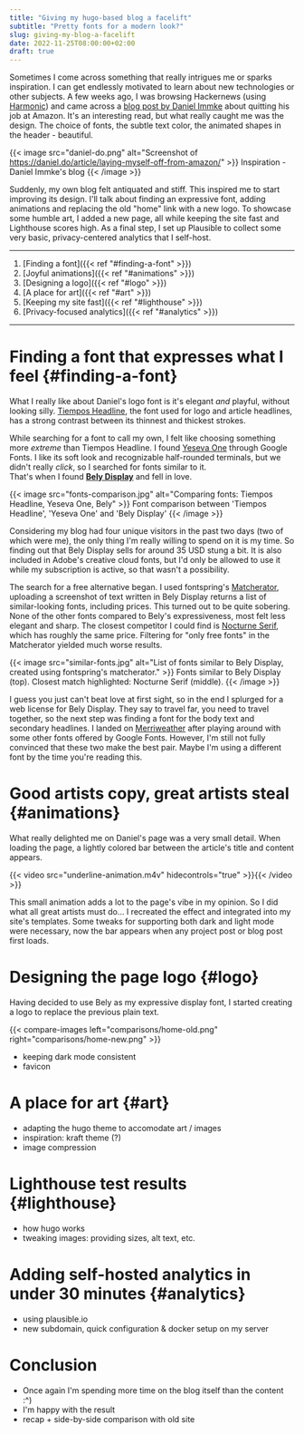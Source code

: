 ```yaml
---
title: "Giving my hugo-based blog a facelift"
subtitle: "Pretty fonts for a modern look?"
slug: giving-my-blog-a-facelift
date: 2022-11-25T08:00:00+02:00
draft: true
---
```


<!-- # Inspiration -->
Sometimes I come across something that really intrigues me or sparks inspiration. I can get endlessly motivated to learn about new technologies or other subjects. A few weeks ago, I was browsing Hackernews (using [Harmonic](https://play.google.com/store/apps/details?id=com.simon.harmonichackernews&hl=en)) and came across a [blog post by Daniel Immke](https://daniel.do/article/laying-myself-off-from-amazon/) about quitting his job at Amazon. It's an interesting read, but what really caught me was the design. The choice of fonts, the subtle text color, the animated shapes in the header - beautiful.

{{< image src="daniel-do.png" alt="Screenshot of https://daniel.do/article/laying-myself-off-from-amazon/" >}}
  Inspiration - Daniel Immke's blog
{{< /image >}}

Suddenly, my own blog felt antiquated and stiff. This inspired me to start improving its design. I'll talk about finding an expressive font, adding animations and replacing the old "home" link with a new logo. To showcase some humble art, I added a new page, all while keeping the site fast and Lighthouse scores high. As a final step, I set up Plausible to collect some very basic, privacy-centered analytics that I self-host. 

---
1. [Finding a font]({{< ref "#finding-a-font" >}})
2. [Joyful animations]({{< ref "#animations" >}})
3. [Designing a logo]({{< ref "#logo" >}})
4. [A place for art]({{< ref "#art" >}})
5. [Keeping my site fast]({{< ref "#lighthouse" >}})
6. [Privacy-focused analytics]({{< ref "#analytics" >}})
---

# Finding a font that expresses what I feel {#finding-a-font}
What I really like about Daniel's logo font is it's elegant *and* playful, without looking silly. [Tiempos Headline](https://klim.co.nz/retail-fonts/tiempos-headline/), the font used for logo and article headlines, has a strong contrast between its thinnest and thickest strokes.

While searching for a font to call my own, I felt like choosing something more *extreme* than Tiempos Headline. I found [Yeseva One](https://fonts.google.com/specimen/Yeseva+One?category=Display&subset=latin&preview.text=Filippo%20Orru&preview.text_type=custom) through Google Fonts. I like its soft look and recognizable half-rounded terminals, but we didn't really *click*, so I searched for fonts similar to it. \
That's when I found [**Bely Display**](https://www.type-together.com/bely-font) and fell in love.

{{< image src="fonts-comparison.jpg" alt="Comparing fonts: Tiempos Headline, Yeseva One, Bely" >}}
  Font comparison between 'Tiempos Headline', 'Yeseva One' and 'Bely Display'
{{< /image >}}

Considering my blog had four unique visitors in the past two days (two of which were me), the only thing I'm really willing to spend on it is my time. So finding out that Bely Display sells for around 35 USD stung a bit. It is also included in Adobe's creative cloud fonts, but I'd only be allowed to use it while my subscription is active, so that wasn't a possibility.

The search for a free alternative began. I used fontspring's [Matcherator](https://www.fontsquirrel.com/matcherator), uploading a screenshot of text written in Bely Display returns a list of similar-looking fonts, including prices. This turned out to be quite sobering. None of the other fonts compared to Bely's expressiveness, most felt less elegant and sharp. The closest competitor I could find is [Nocturne Serif](https://www.fontspring.com/fonts/machalski/nocturne-serif), which has roughly the same price. Filtering for "only free fonts" in the Matcherator yielded much worse results.

{{< image src="similar-fonts.jpg" alt="List of fonts similar to Bely Display, created using fontspring's matcherator." >}}
  Fonts similar to Bely Display (top). Closest match highlighted: Nocturne Serif (middle).
{{< /image >}}

I guess you just can't beat love at first sight, so in the end I splurged for a web license for Bely Display. They say to travel far, you need to travel together, so the next step was finding a font for the body text and secondary headlines. I landed on [Merriweather](https://fonts.google.com/specimen/Merriweather) after playing around with some other fonts offered by Google Fonts. However, I'm still not fully convinced that these two make the best pair. Maybe I'm using a different font by the time you're reading this.

# Good artists copy, great artists steal {#animations}
What really delighted me on Daniel's page was a very small detail. When loading the page, a lightly colored bar between the article's title and content appears. 

{{< video src="underline-animation.m4v" hidecontrols="true" >}}{{< /video >}}

This small animation adds a lot to the page's vibe in my opinion. So I did what all great artists must do... I recreated the effect and integrated into my site's templates. Some tweaks for supporting both dark and light mode were necessary, now the bar appears when any project post or blog post first loads.

# Designing the page logo {#logo}
Having decided to use Bely as my expressive display font, I started creating a logo to replace the previous plain text. 

{{< compare-images left="comparisons/home-old.png" right="comparisons/home-new.png" >}}
- keeping dark mode consistent
- favicon

# A place for art {#art}
- adapting the hugo theme to accomodate art / images
- inspiration: kraft theme (?)
- image compression

# Lighthouse test results {#lighthouse}
- how hugo works
- tweaking images: providing sizes, alt text, etc.

# Adding self-hosted analytics in under 30 minutes {#analytics}
- using plausible.io
- new subdomain, quick configuration & docker setup on my server

# Conclusion
- Once again I'm spending more time on the blog itself than the content :^)
- I'm happy with the result
- recap + side-by-side comparison with old site